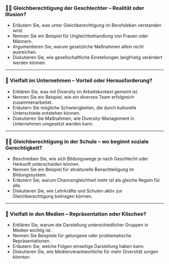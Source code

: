 ### 🏳️‍🌈 Gleichberechtigung der Geschlechter – Realität oder Illusion?

- Erläutern Sie, was unter Gleichberechtigung im Berufsleben verstanden wird.  
- Nennen Sie ein Beispiel für Ungleichbehandlung von Frauen oder Männern.  
- Argumentieren Sie, warum gesetzliche Maßnahmen allein nicht ausreichen.  
- Diskutieren Sie, wie gesellschaftliche Einstellungen langfristig verändert werden können.  

---

### 🌈 Vielfalt im Unternehmen – Vorteil oder Herausforderung?

- Erklären Sie, was mit Diversity im Arbeitskontext gemeint ist.  
- Nennen Sie ein Beispiel, wie ein diverses Team erfolgreich zusammenarbeitet.  
- Erläutern Sie mögliche Schwierigkeiten, die durch kulturelle Unterschiede entstehen können.  
- Diskutieren Sie Maßnahmen, wie Diversity-Management in Unternehmen umgesetzt werden kann.  

---

### 🧑‍🏫 Gleichberechtigung in der Schule – wo beginnt soziale Gerechtigkeit?

- Beschreiben Sie, wie sich Bildungswege je nach Geschlecht oder Herkunft unterscheiden können.  
- Nennen Sie ein Beispiel für strukturelle Benachteiligung im Bildungssystem.  
- Erläutern Sie, warum Chancengleichheit mehr ist als gleiche Regeln für alle.  
- Diskutieren Sie, wie Lehrkräfte und Schulen aktiv zur Gleichberechtigung beitragen können.  

---

### 👥 Vielfalt in den Medien – Repräsentation oder Klischee?

- Erklären Sie, warum die Darstellung unterschiedlicher Gruppen in Medien wichtig ist.  
- Nennen Sie Beispiele für gelungene oder problematische Repräsentationen.  
- Erläutern Sie, welche Folgen einseitige Darstellung haben kann.  
- Diskutieren Sie, wie Medienverantwortliche für mehr Diversität sorgen könnten.  